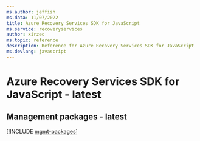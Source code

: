 ```yaml
---
ms.author: jeffish
ms.data: 11/07/2022
title: Azure Recovery Services SDK for JavaScript
ms.service: recoveryservices
author: xirzec
ms.topic: reference
description: Reference for Azure Recovery Services SDK for JavaScript
ms.devlang: javascript
---
```

# Azure Recovery Services SDK for JavaScript - latest

## Management packages - latest
[!INCLUDE [mgmt-packages](recovery-services-mgmt-index.md)]